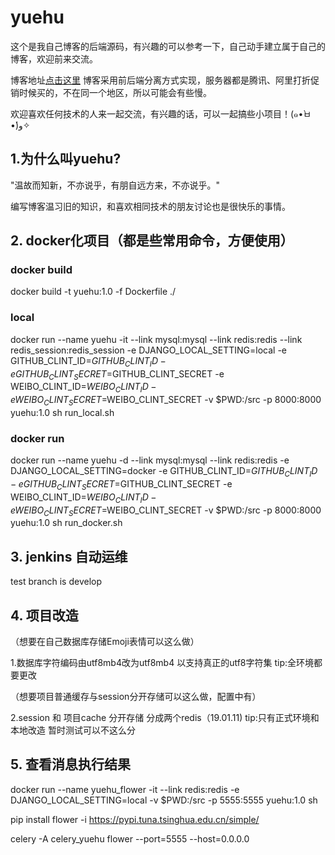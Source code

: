 # yuehu

 这个是我自己博客的后端源码，有兴趣的可以参考一下，自己动手建立属于自己的博客，欢迎前来交流。

 博客地址[点击这里](https://www.python-dog.com/) 博客采用前后端分离方式实现，服务器都是腾讯、阿里打折促销时候买的，不在同一个地区，所以可能会有些慢。

欢迎喜欢任何技术的人来一起交流，有兴趣的话，可以一起搞些小项目！(๑•̀ㅂ•́)و✧

## 1.为什么叫yuehu?

"温故而知新，不亦说乎，有朋自远方来，不亦说乎。"

编写博客温习旧的知识，和喜欢相同技术的朋友讨论也是很快乐的事情。

## 2. docker化项目（都是些常用命令，方便使用）

### docker build

docker build -t yuehu:1.0 -f Dockerfile ./

### local

docker run --name yuehu -it --link mysql:mysql --link redis:redis --link redis_session:redis_session -e DJANGO_LOCAL_SETTING=local -e GITHUB_CLINT_ID=$GITHUB_CLINT_ID -e GITHUB_CLINT_SECRET=$GITHUB_CLINT_SECRET -e WEIBO_CLINT_ID=$WEIBO_CLINT_ID -e WEIBO_CLINT_SECRET=$WEIBO_CLINT_SECRET -v $PWD:/src -p 8000:8000 yuehu:1.0 sh run_local.sh

### docker run

docker run --name yuehu -d --link mysql:mysql --link redis:redis -e DJANGO_LOCAL_SETTING=docker -e GITHUB_CLINT_ID=$GITHUB_CLINT_ID -e GITHUB_CLINT_SECRET=$GITHUB_CLINT_SECRET -e WEIBO_CLINT_ID=$WEIBO_CLINT_ID -e WEIBO_CLINT_SECRET=$WEIBO_CLINT_SECRET -v $PWD:/src -p 8000:8000 yuehu:1.0 sh run_docker.sh

## 3. jenkins 自动运维

test branch is develop

## 4. 项目改造

（想要在自己数据库存储Emoji表情可以这么做）

1.数据库字符编码由utf8mb4改为utf8mb4 以支持真正的utf8字符集
tip:全环境都要更改

（想要项目普通缓存与session分开存储可以这么做，配置中有）

2.session 和 项目cache 分开存储 分成两个redis（19.01.11)
tip:只有正式环境和本地改造 暂时测试可以不这么分

## 5. 查看消息执行结果

docker run --name yuehu_flower -it --link redis:redis -e DJANGO_LOCAL_SETTING=local -v $PWD:/src -p 5555:5555 yuehu:1.0 sh

pip install flower -i https://pypi.tuna.tsinghua.edu.cn/simple/

celery -A celery_yuehu flower --port=5555 --host=0.0.0.0
